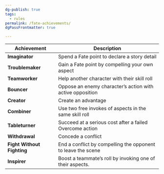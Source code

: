 ```yaml
---
dg-publish: true
tags:
  - rules
permalink: /fate-achievements/
dgPassFrontmatter: true

---
```



| Achievement | Description |
| ---- | ---- |
| **Imaginator** | Spend a Fate point to declare a story detail |
| **Troublemaker** | Gain a Fate point by compelling your own aspect |
| **Teamworker** | Help another character with their skill roll |
| **Bouncer** | Oppose an enemy character’s action with active opposition |
| **Creator** | Create an advantage |
| **Combiner** | Use two free invokes of aspects in the same skill roll |
| **Tableturner** | Succeed at a serious cost after a failed Overcome action |
| **Withdrawal** | Concede a conflict |
| **Fight Without Fighting** | End a conflict by compelling the opponent to leave the scene |
| **Inspirer** | Boost a teammate’s roll by invoking one of their aspects. |